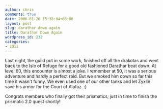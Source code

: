 ```yaml
---
author: chris
comments: true
date: 2006-01-26 15:38:04+00:00
layout: post
slug: darathar-down-again
title: Darathar Down Again
wordpress_id: 232
categories:
- EQii
---
```


Last night, the guild put in some work, finished off all the drakotas and went back to the Isle of Refuge for a good old fashioned Darathar beat down. At level 60, this encounter is almost a joke. I remember at 50, it was a serious adventure and hardly a perfect raid. But we smoked him down so far this time it wasn't funny. We even used one of our other tanks and let Zyxlin save his armor for the Court of Alafaz. :)

Congrats members who finally got their prismatics, just in time to finish the prismatic 2.0 quest shortly!
